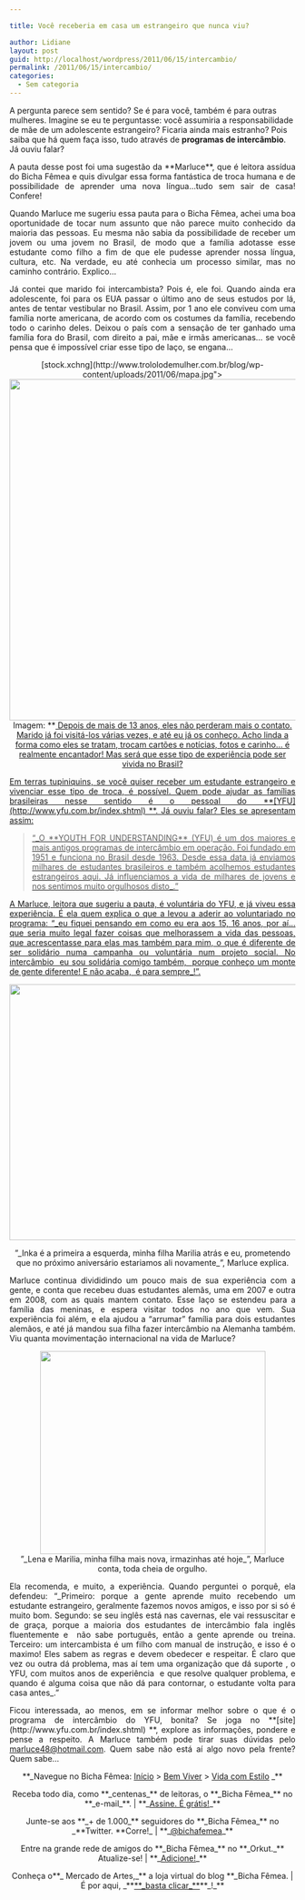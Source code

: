 ```yaml
---

title: Você receberia em casa um estrangeiro que nunca viu?

author: Lidiane
layout: post
guid: http://localhost/wordpress/2011/06/15/intercambio/
permalink: /2011/06/15/intercambio/
categories:
  - Sem categoria
---
```

A pergunta parece sem sentido? Se é para você, também é para outras mulheres. Imagine se eu te perguntasse: você assumiria a responsabilidade de mãe de um adolescente estrangeiro? Ficaria ainda mais estranho? Pois saiba que há quem faça isso, tudo através de **programas de intercâmbio**. Já ouviu falar?

<p style="text-align: justify;">
  A pauta desse post foi uma sugestão da **Marluce**, que é leitora assídua do Bicha Fêmea e quis divulgar essa forma fantástica de troca humana e de possibilidade de aprender uma nova língua…tudo sem sair de casa! Confere!
</p>

<!--more-->

<p style="text-align: justify;">
  Quando Marluce me sugeriu essa pauta para o Bicha Fêmea, achei uma boa oportunidade de tocar num assunto que não parece muito conhecido da maioria das pessoas. Eu mesma não sabia da possibilidade de receber um jovem ou uma jovem no Brasil, de modo que a família adotasse esse estudante como filho a fim de que ele pudesse aprender nossa língua, cultura, etc. Na verdade, eu até conhecia um processo similar, mas no caminho contrário. Explico…
</p>

<p style="text-align: justify;">
  Já contei que marido foi intercambista? Pois é, ele foi. Quando ainda era adolescente, foi para os EUA passar o último ano de seus estudos por lá, antes de tentar vestibular no Brasil. Assim, por 1 ano ele conviveu com uma família norte americana, de acordo com os costumes da família, recebendo todo o carinho deles. Deixou o país com a sensação de ter ganhado uma família fora do Brasil, com direito a pai, mãe e irmãs americanas… se você pensa que é impossível criar esse tipo de laço, se engana…
</p>

<p style="text-align: center;">
  [stock.xchng](http://www.trololodemulher.com.br/blog/wp-content/uploads/2011/06/mapa.jpg"><img class="alignnone size-full wp-image-6523" title="mapa" src="http://www.trololodemulher.com.br/blog/wp-content/uploads/2011/06/mapa.jpg" alt="" width="600" height="600" /></a><br /> Imagem: **<a href="http://www.sxc.hu/) **
</p>

<p style="text-align: justify;">
  Depois de mais de 13 anos, eles não perderam mais o contato. Marido já foi visitá-los várias vezes, e até eu já os conheço. Acho linda a forma como eles se tratam, trocam cartões e notícias, fotos e carinho… é realmente encantador! Mas será que esse tipo de experiência pode ser vivida no Brasil?
</p>

<p style="text-align: justify;">
  Em terras tupiniquins, se você quiser receber um estudante estrangeiro e vivenciar esse tipo de troca, é possível. Quem pode ajudar as famílias brasileiras nesse sentido é o pessoal do **[YFU](http://www.yfu.com.br/index.shtml) **. Já ouviu falar? Eles se apresentam assim:
</p>

> <p style="text-align: justify;">
>   “_O **YOUTH FOR UNDERSTANDING** (YFU) é um dos maiores e mais antigos programas de intercâmbio em operação. Foi fundado em 1951 e funciona no Brasil desde 1963. Desde essa data já enviamos milhares de estudantes brasileiros e também acolhemos estudantes estrangeiros aqui. Já influenciamos a vida de milhares de jovens e nos sentimos muito orgulhosos disto_.”
> </p>

<p style="text-align: justify;">
  A Marluce, leitora que sugeriu a pauta, é voluntária do YFU, e já viveu essa experiência. É ela quem explica o que a levou a aderir ao voluntariado no programa: “_eu fiquei pensando em como eu era aos 15, 16 anos, por aí… que seria muito legal fazer coisas que melhorassem a vida das pessoas, que acrescentasse para elas mas também para mim, o que é diferente de ser solidário numa campanha ou voluntária num projeto social. No intercâmbio  eu sou solidária comigo também,  porque conheço um monte de gente diferente! E não acaba,  é para sempre_!”.
</p>

<p style="text-align: center;">
  <a href="http://www.trololodemulher.com.br/blog/wp-content/uploads/2011/06/intercambio.jpg"><img class="alignnone size-full wp-image-6521" title="intercâmbio" src="http://www.trololodemulher.com.br/blog/wp-content/uploads/2011/06/intercambio.jpg" alt="" width="600" height="450" /></a>
</p>

<p style="text-align: center;">
  ”_Inka é a primeira a esquerda, minha filha Marilia atrás e eu, prometendo que no próximo aniversário estariamos ali novamente_”, Marluce explica.
</p>

<p style="text-align: justify;">
  Marluce continua divididindo um pouco mais de sua experiência com a gente, e conta que recebeu duas estudantes alemãs, uma em 2007 e outra em 2008, com as quais mantem contato. Esse laço se estendeu para a família das meninas, e espera visitar todos no ano que vem. Sua experiência foi além, e ela ajudou a “arrumar” família para dois estudantes alemãos, e até já mandou sua filha fazer intercâmbio na Alemanha também. Viu quanta movimentação internacional na vida de Marluce?
</p>

<p style="text-align: center;">
  <a href="http://www.trololodemulher.com.br/blog/wp-content/uploads/2011/06/intercambio1.jpg"><img class="alignnone size-full wp-image-6522" title="intercâmbio[1]" src="http://www.trololodemulher.com.br/blog/wp-content/uploads/2011/06/intercambio1.jpg" alt="" width="397" height="357" /></a><br /> ”_Lena e Marilia, minha filha mais nova, irmazinhas até hoje_”, Marluce conta, toda cheia de orgulho.
</p>

<p style="text-align: justify;">
  Ela recomenda, e muito, a experiência. Quando perguntei o porquê, ela defendeu: “_Primeiro: porque a gente aprende muito recebendo um estudante estrangeiro, geralmente fazemos novos amigos, e isso por si só é muito bom. Segundo: se seu inglês está nas cavernas, ele vai ressuscitar e de graça, porque a maioria dos estudantes de intercâmbio fala inglês fluentemente e  não sabe português, então a gente aprende ou treina. Terceiro: um intercambista é um filho com manual de instrução, e isso é o maximo! Eles sabem as regras e devem obedecer e respeitar. É claro que vez ou outra dá problema, mas aí tem uma organização que dá suporte , o YFU, com muitos anos de experiência  e que resolve qualquer problema, e quando é alguma coisa que não dá para contornar, o estudante volta para casa antes_.”
</p>

<p style="text-align: justify;">
  Ficou interessada, ao menos, em se informar melhor sobre o que é o programa de intercâmbio do YFU, bonita? Se joga no **[site](http://www.yfu.com.br/index.shtml) **, explore as informações, pondere e pense a respeito. A Marluce também pode tirar suas dúvidas pelo <a href="mailto:marluce48@hotmail.com">marluce48@hotmail.com</a>. Quem sabe não está aí algo novo pela frente? Quem sabe…
</p>

<p style="text-align: center;">
  **_Navegue no Bicha Fêmea: <a href="http://www.trololodemulher.com.br/">Início</a> > <a href="http://www.trololodemulher.com.br/bem-viver/">Bem Viver</a> > <a href="http://www.trololodemulher.com.br/category/estilo-de-vida/">Vida com Estilo</a> _**
</p>

<p style="text-align: center;">
  Receba todo dia, como **_centenas_** de leitoras, o **_Bicha Fêmea_** no **_e-mail_**. | **_<a href="http://feedburner.google.com/fb/a/mailverify?uri=blogbichafemea&loc=pt_BR">Assine. É grátis!</a>_**
</p>

<p style="text-align: center;">
  Junte-se aos **_+ de 1.000_** seguidores do **_Bicha Fêmea_** no _**Twitter. **Corre!_ | **_<a href="http://twitter.com/bichafemea">@bichafemea</a>_**
</p>

<p style="text-align: center;">
  Entre na grande rede de amigos do **_Bicha Fêmea_** no **_Orkut._** Atualize-se! | **_<a href="http://www.orkut.com.br/Main#Profile?uid=5161612886294499900">Adicione!</a>_**
</p>

<p style="text-align: center;">
  Conheça o**_ Mercado de Artes,_** a loja virtual do blog **_Bicha Fêmea. | É por aqui, _**<a href="http://www.trololodemulher.com.br/loja/">**_basta clicar_**</a>**_!_**
</p>

<p style="text-align: center;">
   
</p>